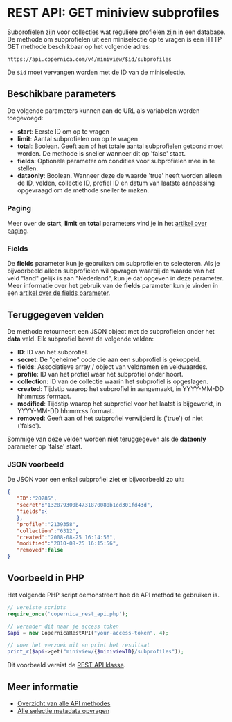 # REST API: GET miniview subprofiles

Subprofielen zijn voor collecties wat reguliere profielen zijn in een 
database. De methode om subprofielen uit een miniselectie op te vragen is een HTTP GET methode
beschikbaar op het volgende adres:

`https://api.copernica.com/v4/miniview/$id/subprofiles`

De `$id` moet vervangen worden met de ID van de miniselectie.

## Beschikbare parameters

De volgende parameters kunnen aan de URL als variabelen worden toegevoegd:

* **start**: Eerste ID om op te vragen
* **limit**: Aantal subprofielen om op te vragen
* **total**: Boolean. Geeft aan of het totale aantal subprofielen getoond moet worden. 
De methode is sneller wanneer dit op 'false' staat.
* **fields**: Optionele parameter om condities voor subprofielen mee in te stellen.
* **dataonly**: Boolean. Wanneer deze de waarde 'true' heeft worden alleen de ID, velden, 
collectie ID, profiel ID en datum van laatste aanpassing opgevraagd om de methode sneller te maken.

### Paging

Meer over de **start**, **limit** en **total** parameters vind je in het [artikel over paging](rest-paging). 

### Fields 

De **fields** parameter kun je gebruiken om subprofielen te selecteren. Als je bijvoorbeeld
alleen subprofielen wil opvragen waarbij de waarde van het veld "land" gelijk is aan
"Nederland", kun je dat opgeven in deze parameter. Meer informatie over het
gebruik van de **fields** parameter kun je vinden in een 
[artikel over de fields parameter](rest-fields-parameter).

## Teruggegeven velden

De methode retourneert een JSON object met de subprofielen onder het **data**
veld. Elk subprofiel bevat de volgende velden:

* **ID**: ID van het subprofiel.
* **secret**: De "geheime" code die aan een subprofiel is gekoppeld.
* **fields**: Associatieve array / object van veldnamen en veldwaardes.
* **profile**: ID van het profiel waar het subprofiel onder hoort.
* **collection**: ID van de collectie waarin het subprofiel is opgeslagen.
* **created**: Tijdstip waarop het subprofiel in aangemaakt, in YYYY-MM-DD hh:mm:ss formaat.
* **modified**: Tijdstip waarop het subprofiel voor het laatst is bijgewerkt, in YYYY-MM-DD hh:mm:ss formaat.
* **removed**: Geeft aan of het subprofiel verwijderd is ('true') of niet ('false').

Sommige van deze velden worden niet teruggegeven als de **dataonly** parameter 
op 'false' staat.

### JSON voorbeeld

De JSON voor een enkel subprofiel ziet er bijvoorbeeld zo uit:

```json
{  
   "ID":"20285",
   "secret":"132879300b4731870080b1cd301fd43d",
   "fields":{  
   },
   "profile":"2139358",
   "collection":"6312",
   "created":"2008-08-25 16:14:56",
   "modified":"2010-08-25 16:15:56",
   "removed":false
}
```

## Voorbeeld in PHP

Het volgende PHP script demonstreert hoe de API method te gebruiken is.

```php
// vereiste scripts
require_once('copernica_rest_api.php');

// verander dit naar je access token
$api = new CopernicaRestAPI("your-access-token", 4);

// voer het verzoek uit en print het resultaat
print_r($api->get("miniview/{$miniviewID}/subprofiles"));
```

Dit voorbeeld vereist de [REST API klasse](rest-php).

## Meer informatie

- [Overzicht van alle API methodes](rest-api)
- [Alle selectie metadata opvragen](rest-get-miniview)
